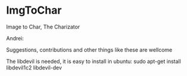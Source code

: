 ImgToChar
=========

Image to Char, The Charizator

Andrei:

Suggestions, contributions and other things like these are wellcome

The libdevil is needed, it is easy to install in ubuntu:
sudo apt-get install libdevil1c2 libdevil-dev
